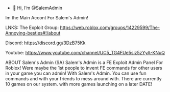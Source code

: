 - 👋 Hi, I’m @SalemAdmin

Im the Main Accont For Salem's Admin! 

LNKS:
The Exploit Group: https://web.roblox.com/groups/14229599/The-Annoying-besties#!/about

Discord: https://discord.gg/3DzB75Kk

Youtube: https://www.youtube.com/channel/UC5_TG4FUe5siz5zYyA-KNuQ



ABOUT Salem's Admin (SA)
Salem's Admin is a FE Exploit Admin Panel For Roblox!
Were maybe the 1st people to invent FE commands for other users in your game you can admin! With Salem's Admin.
You can use fun commands and with your friends to mess around with.
There are currently 10 games on our system. with more games launching on a later DATE!
